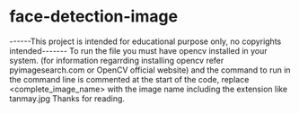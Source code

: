 # face-detection-image
------This project is intended for educational purpose only, no copyrights intended-------
 To run the file you must have opencv installed in your system.
 (for information regarrding installing opencv refer pyimagesearch.com or OpenCV official website)
 and the command to run in the command line is commented at the start of the code,
 replace <complete_image_name> with the image name including the extension like tanmay.jpg
 Thanks for reading.
 
